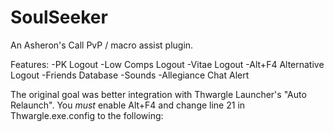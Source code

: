 # SoulSeeker
An Asheron's Call PvP / macro assist plugin.

Features:
-PK Logout
-Low Comps Logout
-Vitae Logout
-Alt+F4 Alternative Logout
-Friends Database
-Sounds
-Allegiance Chat Alert

The original goal was better integration with Thwargle Launcher's "Auto Relaunch".
You *must* enable Alt+F4 and change line 21 in Thwargle.exe.config to the following:
    <add key="NewGameTitle" value="%CHARACTER%" />
